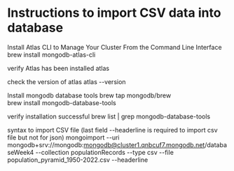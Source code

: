 # Instructions to import CSV data into database

Install Atlas CLI to Manage Your Cluster From the Command Line Interface
brew install mongodb-atlas-cli 

verify Atlas has been installed
atlas  

check the version of atlas
atlas --version    

Install mongodb database tools
brew tap mongodb/brew    
brew install mongodb-database-tools  

verify installation successful
brew list | grep mongodb-database-tools

syntax to import CSV file (last field --headerline is required to import csv file but not for json)
mongoimport --uri mongodb+srv://mongodb:mongodb@cluster1.qnbcuf7.mongodb.net/databaseWeek4 --collection populationRecords --type csv --file population_pyramid_1950-2022.csv --headerline